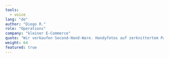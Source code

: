 ```yaml
---
tools:
  - voice
lang: "de"
author: "Diego R."
role: "Operations"
company: "kleiner E‑Commerce"
quote: "Wir verkaufen Second‑Hand‑Ware. Handyfotos auf zerknittertem Papier sahen immer unruhig aus. Batch‑Entrauschen plus etwas Schärfen – plötzlich wirkt alles einheitlich. Retuschezeit: von zwei Tagen auf einen Nachmittag."
weight: 64
featured: true
---
```

